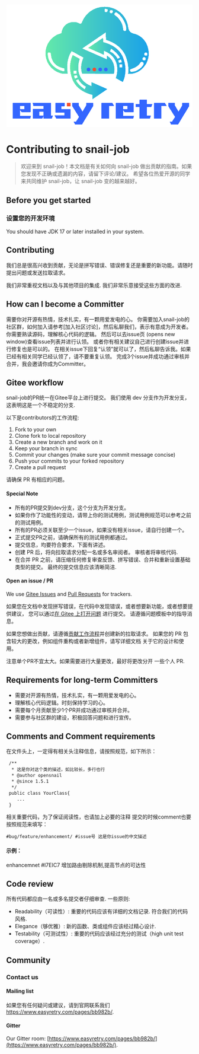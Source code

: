 
<p align="center">
  <a href="https://www.easyretry.com">
   <img alt="snail-job-Logo" src="doc/images/logo.png">
  </a>
</p>

# Contributing to snail-job
> 欢迎来到 snail-job！本文档是有关如何向 snail-job 做出贡献的指南。如果您发现不正确或遗漏的内容，请留下评论/建议。
> 希望各位热爱开源的同学来共同维护 snail-job，让 snail-job 变的越来越好。

## Before you get started

### 设置您的开发环境

You should have JDK 17 or later installed in your system.

## Contributing

我们总是很高兴收到贡献，无论是拼写错误、错误修复还是重要的新功能。请随时提出问题或发送拉取请求。

我们非常重视文档以及与其他项目的集成. 我们非常乐意接受这些方面的改进.


## How can I become a Committer
需要你对开源有热情，技术扎实，有一颗用爱发电的心。
你需要加入snail-job的社区群，如何加入请参考[加入社区讨论]，然后私聊我们，表示有意成为开发者。
你需要熟读源码，理解核心代码的逻辑。
然后可以去issue页 (opens new window)查看issue列表并进行认领。
或者你有相关建议自己进行创建issue并进行修复也是可以的。
在相关issue下回复“认领”就可以了，然后私聊告诉我。如果已经有相关同学已经认领了，请不要重复认领。
完成3个issue并成功通过审核并合并，我会邀请你成为Committer。


## Gitee workflow
snail-job的PR统一在Gitee平台上进行提交。
我们使用 dev 分支作为开发分支，这表明这是一个不稳定的分支.

以下是contributors的工作流程:

1. Fork to your own
2. Clone fork to local repository
3. Create a new branch and work on it
4. Keep your branch in sync
5. Commit your changes (make sure your commit message concise)
6. Push your commits to your forked repository
7. Create a pull request

请确保 PR 有相应的问题。


#### Special Note

- 所有的PR提交到dev分支，这个分支为开发分支。
- 如果你作了功能性的变动，请带上你的测试用例，测试用例规范可以参考之前的测试用例。
- 所有的PR必须关联至少一个issue，如果没有相关issue，请自行创建一个。
- 正式提交PR之前，请确保所有的测试用例都通过。
- 提交信息，均要符合要求，下面有讲述。
- 创建 PR 后，将向拉取请求分配一名或多名审阅者。 审核者将审核代码.
- 在合并 PR 之前，请压缩任何修复审查反馈、拼写错误、合并和重新设置基础类型的提交。
最终的提交信息应该清晰简洁.


#### Open an issue / PR

We use [Gitee Issues](https://gitee.com/aizuda/snail-job/issues) and [Pull Requests](https://gitee.com/aizuda/snail-job/pulls) for trackers.

如果您在文档中发现拼写错误，在代码中发现错误，或者想要新功能，或者想要提供建议，
您可以通过[在 Gitee 上打开问题](https://gitee.com/aizuda/snail-job/issues/new) 进行提交。
请遵循问题模板中的指导消息。

如果您想做出贡献，请遵循[贡献工作流程](#gitee-workflow)并创建新的拉取请求。
如果您的 PR 包含较大的更改，例如组件重构或者新增组件，请写详细文档
关于它的设计和使用。

注意单个PR不宜太大。如果需要进行大量更改，最好将更改分开
一些个人 PR.

## Requirements for long-term Committers
- 需要对开源有热情，技术扎实，有一颗用爱发电的心。
- 理解核心代码逻辑。时刻保持学习的心。
- 需要每个月贡献至少1个PR并成功通过审核并合并。
- 需要参与社区群的建设，积极回答问题和进行宣传。

## Comments and Comment requirements
在文件头上，一定得有相关头注释信息，请按照规范，如下所示：
```
 /**
  * 这是你对这个类的描述，如比较长，多行也行
  * @author opensnail
  * @since 1.5.1
  */
 public class YourClass{
 	...
 }
```
相关重要代码，为了保证阅读性，也请加上必要的注释
提交的时候comment也要按照规范来填写：
```
#bug/feature/enhancement/ #issue号 这是你issue的中文描述
```
#### 示例：
enhancemnet #I7EIC7 增加路由剔除机制,提高节点的可达性


## Code review

所有代码都应由一名或多名提交者仔细审查. 一些原则:

- Readability（可读性）: 重要的代码应该有详细的文档记录. 符合我们的代码风格.
- Elegance（够优雅）: 新的函数、类或组件应该经过精心设计.
- Testability（可测试性）: 重要的代码应该经过充分的测试（high unit test coverage）.

## Community

### Contact us

#### Mailing list

如果您有任何疑问或建议，请到官网联系我们 https://www.easyretry.com/pages/bb982b/.

#### Gitter

Our Gitter room: [https://www.easyretry.com/pages/bb982b/](https://www.easyretry.com/pages/bb982b/).
